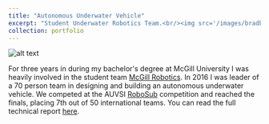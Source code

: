 ```yaml
---
title: "Autonomous Underwater Vehicle"
excerpt: "Student Underwater Robotics Team.<br/><img src='/images/bradbury.jpg' width='60%'>"
collection: portfolio
---
```



![alt text](/images/team.jpg "RoboSub 2016")

For three years in during my bachelor's degree at McGill University I was heavily involved in the student team [McGill Robotics](https://www.mcgillrobotics.com). In 2016 I was leader of a 70 person team in designing and building an autonomous underwater vehicle. We competed at the AUVSI [RoboSub](https://www.robonation.org/competition/robosub) competition and reached the finals, placing 7th out of 50 international teams. You can read the full technical report [here](https://raabuchanan.com/files/RoboSub2016.pdf).
